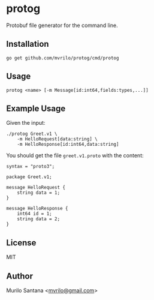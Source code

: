 # protog

Protobuf file generator for the command line.

## Installation

```
go get github.com/mvrilo/protog/cmd/protog
```

## Usage

```
protog <name> [-m Message[id:int64,fields:types,...]]
```

## Example Usage

Given the input:

```
./protog Greet.v1 \
    -m HelloRequest[data:string] \
    -m HelloResponse[id:int64,data:string]
```

You should get the file `greet.v1.proto` with the content:

```
syntax = "proto3";

package Greet.v1;

message HelloRequest {
	string data = 1;
}

message HelloResponse {
	int64 id = 1;
	string data = 2;
}
```

## License

MIT

## Author

Murilo Santana <<mvrilo@gmail.com>>
